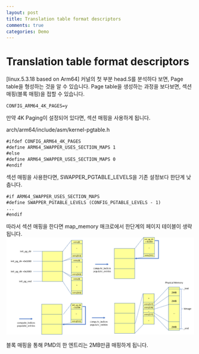 ```yaml
---
layout: post
title: Translation table format descriptors
comments: true
categories: Demo
---
```


# Translation table format descriptors
[linux.5.3.18 based on Arm64] 
커널의 첫 부분 head.S를 분석하다 보면,  Page table을 형성하는 것을 알 수 있습니다. 
Page table을 생성하는 과정을 보다보면, 섹션 매핑(블록 매핑)을 접할 수 있습니다. 

	CONFIG_ARM64_4K_PAGES=y
만약 4K Paging이 설정되어 있다면, 섹션 매핑을 사용하게 됩니다.

arch/arm64/include/asm/kernel-pgtable.h
	
	#ifdef CONFIG_ARM64_4K_PAGES
	#define ARM64_SWAPPER_USES_SECTION_MAPS 1
	#else
	#define ARM64_SWAPPER_USES_SECTION_MAPS 0
	#endif
섹션 매핑을 사용한다면, SWAPPER_PGTABLE_LEVELS을 기존 설정보다 한단계 낮춥니다.

	#if ARM64_SWAPPER_USES_SECTION_MAPS
	#define SWAPPER_PGTABLE_LEVELS (CONFIG_PGTABLE_LEVELS - 1)
	...
	#endif
따라서 섹션 매핑을 한다면 map_memory 매크로에서 한단계의 페이지 테이블이 생략됩니다. 
![map memory_diagram](https://github.com/YWHyuk/YWHyuk.github.io/blob/master/img/map_memory.png?raw=true)

블록 매핑을 통해 PMD의 한 엔트리는 2MB만큼 매핑하게 됩니다.
